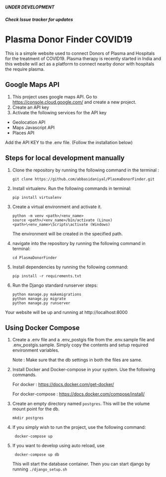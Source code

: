 ##### UNDER DEVELOPMENT
##### Check Issue tracker for updates

# Plasma Donor Finder COVID19

This is a simple website used to connect Donors of Plasma and Hospitals for the treatment of COVID19. Plasma therapy is recently started in India and this website will act as a platform to connect nearby donor with hospitals the require plasma.
## Google Maps API
1. This project uses google maps API. Go to https://console.cloud.google.com/ and create a new project.
2. Create an API key
3. Activate the following services for the API key
- Geolocation API
- Maps Javascript API
- Places API

Add the API KEY to the .env file. (Follow the installation below)
## Steps for local development manually

1. Clone the repository by running the following command in the terminal :
   ```shell
   git clone https://github.com/abbasidaniyal/PlasmaDonorFinder.git
   ``` 
   
2. Install virtualenv. Run the following commands in terminal: 
   ```shell
   pip install virtualenv
   ```
3. Create a virtual environment and activate it.

   ```shell
   python -m venv <path>/<env_name>   
   source <path>/<env_name>/bin/activate (Linux)
   <path>\<env_name>\Scripts\activate (Windows)
   ```
   The environment will be created in the specified path.
   
4. navigate into the repository by running the following command in terminal: 
   ```shell
   cd PlasmaDonorFinder   
   ```
      
5. Install dependencies by running the following command:
   ```shell
   pip install -r requirements.txt
   ```
6. Run the Django standard runserver steps:
   ```shell
   python manage.py makemigrations
   python manage.py migrate
   python manage.py runserver
   ```
 Your website will be up and running at http://localhost:8000
 
 ## Using Docker Compose
 
 1. Create a .env file and a .env_postgis file from the .env.sample file and  .env_postgis.sample. Simply copy the contents and setup required environment variables.
 
     Note : Make sure that the db settings in both the files are same.
 
 2. Install Docker and Docker-compose in your system. Use the following commands.
 
    For docker : https://docs.docker.com/get-docker/
    
    For docker-compose : https://docs.docker.com/compose/install/
    
 3. Create an empty directory named `postgres`. This will be the volume mount point for the db.
     ```shell script
    mkdir postgres
    ```
 4. If you simply wish to run the project, use the following command:
    
    ```shell script
     docker-compose up 
    ``` 
 5. If you want to develop using auto reload, use
    ```shell script
     docker-compose up db
    ```
    This will start the database container. Then you can start django by running `./django_setup.sh`